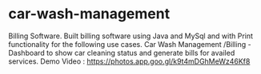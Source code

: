 # car-wash-management
Billing Software. Built billing software using Java and MySql and with Print functionality for the following use cases.
Car Wash Management /Billing -Dashboard to show car cleaning status and generate bills for availed services.
Demo Video : https://photos.app.goo.gl/k9t4mDGhMeWz46Kf8
 

